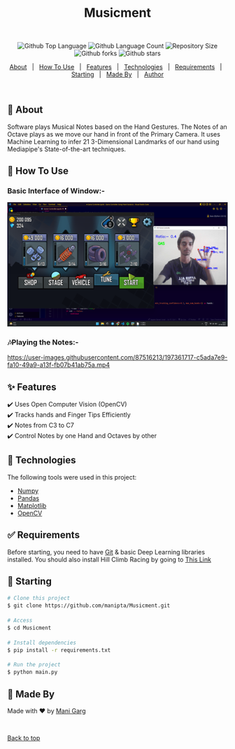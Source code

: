 <div align="center" id="top"> 
<h1 align="center">Musicment</h1>
 </div>
 &nbsp
<p align="center">
  <img alt="Github Top Language" src="https://img.shields.io/github/languages/top/manipta/Musicment?color=56BEB8">

  <img alt="Github Language Count" src="https://img.shields.io/github/languages/count/manipta/Musicment?color=56BEB8">

  <img alt="Repository Size" src="https://img.shields.io/github/repo-size/manipta/Musicment?color=56BEB8">

<!--   <img alt="Github issues" src="https://img.shields.io/github/issues/manipta/Musicment?color=56BEB8" /> -->

  <img alt="Github forks" src="https://img.shields.io/github/forks/manipta/Musicment?color=56BEB8" />

  <img alt="Github stars" src="https://img.shields.io/github/stars/manipta/Musicment?color=56BEB8" />
</p>



<p align="center">
  <a href="#dart-about">About</a> &#xa0; | &#xa0; 
  <a href="#dart-How-To-Use">How To Use</a> &#xa0; | &#xa0; 
  <a href="#sparkles-features">Features</a> &#xa0; | &#xa0;
  <a href="#rocket-technologies">Technologies</a> &#xa0; | &#xa0;
  <a href="#white_check_mark-requirements">Requirements</a> &#xa0; | &#xa0;
  <a href="#checkered_flag-starting">Starting</a> &#xa0; | &#xa0;
  <a href="#memo-Made-By">Made By</a> &#xa0; | &#xa0;
  <a href="https://github.com/manipta" target="_blank">Author</a>
</p>

<br>

## :dart: About ##

Software plays Musical Notes based on the Hand Gestures. The Notes of an Octave plays as we move our hand in front of the Primary Camera. It uses Machine Learning to infer 21 3-Dimensional Landmarks of our hand using Mediapipe's State-of-the-art techniques.

## :dart: How To Use ##

### Basic Interface of Window:-
![Basic Interface of Window](https://github.com/UtkarshPrajapati/Game-Controller-Using-Hand-Gestures/blob/07cf1f7f5c7cf9705b6a3bda8c47d21e1fbd2c65/media/Basic%20Interface.png)


### 🎶Playing the Notes:-
https://user-images.githubusercontent.com/87516213/197361717-c5ada7e9-fa10-49a9-a13f-fb07b41ab75a.mp4


## :sparkles: Features ##

:heavy_check_mark: Uses Open Computer Vision (OpenCV)\
:heavy_check_mark: Tracks hands and Finger Tips Efficiently\
:heavy_check_mark: Notes from C3 to C7 \
:heavy_check_mark: Control Notes by one Hand and Octaves by other

## :rocket: Technologies ##

The following tools were used in this project:

- [Numpy](https://numpy.org/)
- [Pandas](https://pandas.pydata.org/)
- [Matplotlib](https://matplotlib.org/)
- [OpenCV](https://opencv.org/)

## :white_check_mark: Requirements ##

Before starting, you need to have [Git](https://git-scm.com) & basic Deep Learning libraries installed.
You should also install Hill Climb Racing by going to <a href="https://www.microsoft.com/en-us/p/hill-climb-racing/9wzdncrdcwk8?activetab=pivot:overviewtab" target="_blank">This Link</a>

## :checkered_flag: Starting ##

```bash
# Clone this project
$ git clone https://github.com/manipta/Musicment.git

# Access
$ cd Musicment

# Install dependencies
$ pip install -r requirements.txt

# Run the project
$ python main.py

```

## :memo: Made By ##

Made with :heart: by <a href="https://github.com/manipta" target="_blank">Mani Garg</a>

&#xa0;

<a href="#top">Back to top</a>

